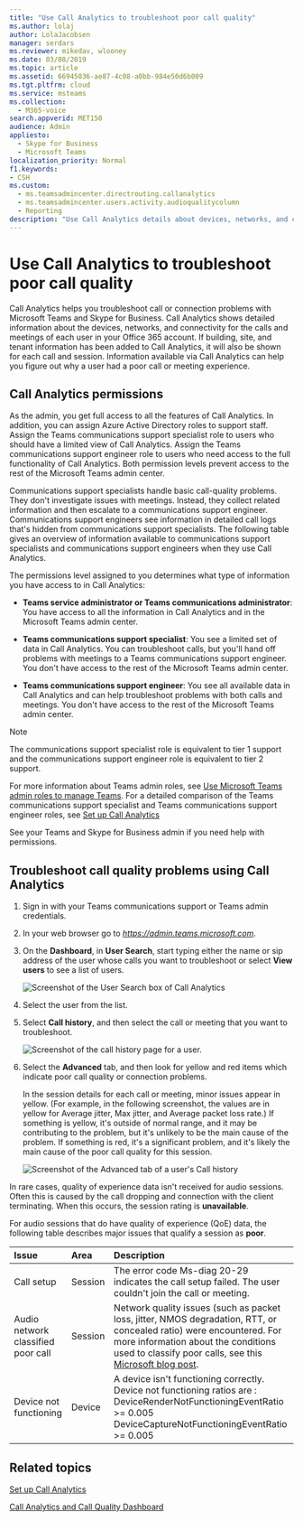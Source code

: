 ```yaml
---
title: "Use Call Analytics to troubleshoot poor call quality"
ms.author: lolaj
author: LolaJacobsen
manager: serdars
ms.reviewer: mikedav, wlooney
ms.date: 03/08/2019
ms.topic: article
ms.assetid: 66945036-ae87-4c08-a0bb-984e50d6b009
ms.tgt.pltfrm: cloud
ms.service: msteams
ms.collection: 
  - M365-voice
search.appverid: MET150
audience: Admin
appliesto: 
  - Skype for Business
  - Microsoft Teams
localization_priority: Normal
f1.keywords:
- CSH
ms.custom: 
  - ms.teamsadmincenter.directrouting.callanalytics
  - ms.teamsadmincenter.users.activity.audioqualitycolumn
  - Reporting
description: "Use Call Analytics details about devices, networks, and connectivity to troubleshoot user problems with Microsoft Teams and Skype for Business calls and meetings."
---
```


# Use Call Analytics to troubleshoot poor call quality

Call Analytics helps you troubleshoot call or connection problems with Microsoft Teams and Skype for Business. Call Analytics shows detailed information about the devices, networks, and connectivity for the calls and meetings of each user in your Office 365 account. If building, site, and tenant information has been added to Call Analytics, it will also be shown for each call and session. Information available via Call Analytics can help you figure out why a user had a poor call or meeting experience. 
  
## Call Analytics permissions

As the admin, you get full access to all the features of Call Analytics. In addition, you can assign Azure Active Directory roles to support staff. Assign the Teams communications support specialist role to users who should have a limited view of Call Analytics. Assign the Teams communications support engineer role to users who need access to the full functionality of Call Analytics. Both permission levels prevent access to the rest of the Microsoft Teams admin center.

Communications support specialists handle basic call-quality problems. They don't investigate issues with meetings. Instead, they collect related information and then escalate to a communications support engineer. Communications support engineers see information in detailed call logs that's hidden from communications support specialists. The following table gives an overview of information available to communications support specialists and communications support engineers when they use Call Analytics.

The permissions level assigned to you determines what type of information you have access to in Call Analytics:
  
- **Teams service administrator or Teams communications administrator**: You have access to all the information in Call Analytics and in the Microsoft Teams admin center.
    
- **Teams communications support specialist**: You see a limited set of data in Call Analytics. You can troubleshoot calls, but you'll hand off problems with meetings to a Teams communications support engineer. You don't have access to the rest of the Microsoft Teams admin center.
    
- **Teams communications support engineer**: You see all available data in Call Analytics and can help troubleshoot problems with both calls and meetings. You don't have access to the rest of the Microsoft Teams admin center.
    
> [!NOTE]
> The communications support specialist role is equivalent to tier 1 support and the communications support engineer role is equivalent to tier 2 support.

For more information about Teams admin roles, see [Use Microsoft Teams admin roles to manage Teams](using-admin-roles.md). For a detailed comparison of the Teams communications support specialist and Teams communications support engineer roles, see [Set up Call Analytics](set-up-call-analytics.md#set-call-analytics-permissions) 
  
See your Teams and Skype for Business admin if you need help with permissions.
  
## Troubleshoot call quality problems using Call Analytics

1. Sign in with your Teams communications support or Teams admin credentials.

2. In your web browser go to *https://admin.teams.microsoft.com*.
    
3. On the **Dashboard**, in **User Search**, start typing either the name or sip address of the user whose calls you want to troubleshoot or select **View users** to see a list of users.
    
    ![Screenshot of the User Search box of Call Analytics](media/use-call-analytics-to-troubleshoot-image-1.png)
  
4. Select the user from the list.

5. Select **Call history**, and then select the call or meeting that you want to troubleshoot.
    
    ![Screenshot of the call history page for a user.](media/use-call-analytics-to-troubleshoot-image-2.png)
  
6. Select the **Advanced** tab, and then look for yellow and red items which indicate poor call quality or connection problems.
    
    In the session details for each call or meeting, minor issues appear in yellow. (For example, in the following screenshot, the values are in yellow for Average jitter, Max jitter, and Average packet loss rate.) If something is yellow, it's outside of normal range, and it may be contributing to the problem, but it's unlikely to be the main cause of the problem. If something is red, it's a significant problem, and it's likely the main cause of the poor call quality for this session. 
    
    ![Screenshot of the Advanced tab of a user's Call history ](media/use-call-analytics-to-troubleshoot-image-3.png)
  
In rare cases, quality of experience data isn't received for audio sessions. Often this is caused by the call dropping and connection with the client terminating. When this occurs, the session rating is **unavailable**.
  
For audio sessions that do have quality of experience (QoE) data, the following table describes major issues that qualify a session as **poor**.
  
|**Issue**|**Area**|**Description**|
|:-----|:-----|:-----|
|Call setup  <br/> |Session  <br/> |The error code Ms-diag 20-29 indicates the call setup failed. The user couldn't join the call or meeting.  <br/> |
|Audio network classified poor call  <br/> |Session  <br/> |Network quality issues (such as packet loss, jitter, NMOS degradation, RTT, or concealed ratio) were encountered. For more information about the conditions used to classify poor calls, see this [Microsoft blog post](https://go.microsoft.com/fwlink/p/?linkid=852133).  <br/> |
|Device not functioning  <br/> |Device  <br/> | A device isn't functioning correctly. Device not functioning ratios are : <br/>  DeviceRenderNotFunctioningEventRatio >= 0.005 <br/>  DeviceCaptureNotFunctioningEventRatio >= 0.005 <br/> |
   
## Related topics
[Set up Call Analytics](set-up-call-analytics.md)

[Call Analytics and Call Quality Dashboard](difference-between-call-analytics-and-call-quality-dashboard.md)

  
 
